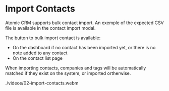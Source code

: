 # Import Contacts

Atomic CRM supports bulk contact import. An exemple of the expected CSV file is available in the contact import modal.

The button to bulk import contact is available:
- On the dashboard if no contact has been imported yet, or there is no note added to any contact
- On the contact list page

When importing contacts, companies and tags will be automatically matched if they exist on the system, or imported ortherwise.

./videos/02-import-contacts.webm
